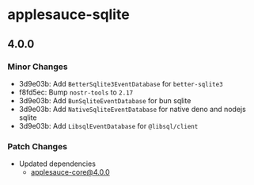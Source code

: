 # applesauce-sqlite

## 4.0.0

### Minor Changes

- 3d9e03b: Add `BetterSqlite3EventDatabase` for `better-sqlite3`
- f8fd5ec: Bump `nostr-tools` to `2.17`
- 3d9e03b: Add `BunSqliteEventDatabase` for bun sqlite
- 3d9e03b: Add `NativeSqliteEventDatabase` for native deno and nodejs sqlite
- 3d9e03b: Add `LibsqlEventDatabase` for `@libsql/client`

### Patch Changes

- Updated dependencies
  - applesauce-core@4.0.0
